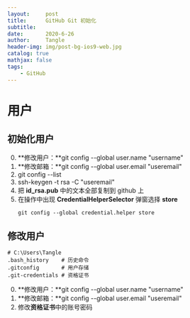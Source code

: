 ```yaml
---
layout:     post
title:      GitHub Git 初始化
subtitle:   
date:       2020-6-26
author:     Tangle
header-img: img/post-bg-ios9-web.jpg
catalog: true
mathjax: false
tags:
    - GitHub
---
```


# 用户

## 初始化用户

0. **修改用户：**git config --global user.name "username"
0. **修改邮箱：**git config --global user.email "useremail"
0. git config --list
0. ssh-keygen -t rsa -C "useremail"
0. 把 **id_rsa.pub** 中的文本全部复制到 github 上
0. 在操作中出现 **CredentialHelperSelector** 弹窗选择 **store**
    ```
    git config --global credential.helper store
    ```

## 修改用户

```
# C:\Users\Tangle
.bash_history    # 历史命令
.gitconfig       # 用户存储
.git-credentials # 资格证书
```

0. **修改用户：**git config --global user.name "username"
0. **修改邮箱：**git config --global user.email "useremail"
0. 修改**资格证书**中的账号密码
